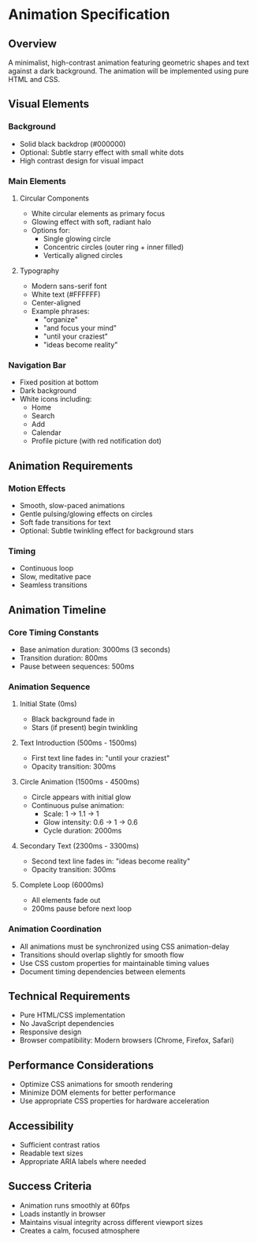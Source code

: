 # Animation Specification

## Overview

A minimalist, high-contrast animation featuring geometric shapes and text against a dark background. The animation will be implemented using pure HTML and CSS.

## Visual Elements

### Background

-   Solid black backdrop (#000000)
-   Optional: Subtle starry effect with small white dots
-   High contrast design for visual impact

### Main Elements

1. Circular Components

    - White circular elements as primary focus
    - Glowing effect with soft, radiant halo
    - Options for:
        - Single glowing circle
        - Concentric circles (outer ring + inner filled)
        - Vertically aligned circles

2. Typography
    - Modern sans-serif font
    - White text (#FFFFFF)
    - Center-aligned
    - Example phrases:
        - "organize"
        - "and focus your mind"
        - "until your craziest"
        - "ideas become reality"

### Navigation Bar

-   Fixed position at bottom
-   Dark background
-   White icons including:
    -   Home
    -   Search
    -   Add
    -   Calendar
    -   Profile picture (with red notification dot)

## Animation Requirements

### Motion Effects

-   Smooth, slow-paced animations
-   Gentle pulsing/glowing effects on circles
-   Soft fade transitions for text
-   Optional: Subtle twinkling effect for background stars

### Timing

-   Continuous loop
-   Slow, meditative pace
-   Seamless transitions

## Animation Timeline

### Core Timing Constants

-   Base animation duration: 3000ms (3 seconds)
-   Transition duration: 800ms
-   Pause between sequences: 500ms

### Animation Sequence

1. Initial State (0ms)

    - Black background fade in
    - Stars (if present) begin twinkling

2. Text Introduction (500ms - 1500ms)

    - First text line fades in: "until your craziest"
    - Opacity transition: 300ms

3. Circle Animation (1500ms - 4500ms)

    - Circle appears with initial glow
    - Continuous pulse animation:
        - Scale: 1 → 1.1 → 1
        - Glow intensity: 0.6 → 1 → 0.6
        - Cycle duration: 2000ms

4. Secondary Text (2300ms - 3300ms)

    - Second text line fades in: "ideas become reality"
    - Opacity transition: 300ms

5. Complete Loop (6000ms)
    - All elements fade out
    - 200ms pause before next loop

### Animation Coordination

-   All animations must be synchronized using CSS animation-delay
-   Transitions should overlap slightly for smooth flow
-   Use CSS custom properties for maintainable timing values
-   Document timing dependencies between elements

## Technical Requirements

-   Pure HTML/CSS implementation
-   No JavaScript dependencies
-   Responsive design
-   Browser compatibility: Modern browsers (Chrome, Firefox, Safari)

## Performance Considerations

-   Optimize CSS animations for smooth rendering
-   Minimize DOM elements for better performance
-   Use appropriate CSS properties for hardware acceleration

## Accessibility

-   Sufficient contrast ratios
-   Readable text sizes
-   Appropriate ARIA labels where needed

## Success Criteria

-   Animation runs smoothly at 60fps
-   Loads instantly in browser
-   Maintains visual integrity across different viewport sizes
-   Creates a calm, focused atmosphere
